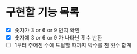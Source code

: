 # 구현할 기능 목록
* [x] 숫자가 3 or 6 or 9 인지 확인
* [x] 숫자에 3 or 6 or 9 가 나타난 횟수 반환
* [ ] 1부터 주어진 수에 도달할 때까지 박수를 친 횟수 합계